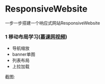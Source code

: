 # ResponsiveWebsite
一步一步搭建一个响应式网站ResponsiveWebsite

### 1 移动布局学习([慕课网视频](https://www.imooc.com/learn/942))

* 导航缩放
* banner单图
* 列表布局
* 上拉加载

截图:
<div style="position: relative;">
		<img style="float: left;width: 342px;height=538;” src="img/day1img1.png" class="banner-img" />
		<img style="float: left;width: 296px;height=463;” src="img/day1img2.png" class="banner-img" />
	</div>
